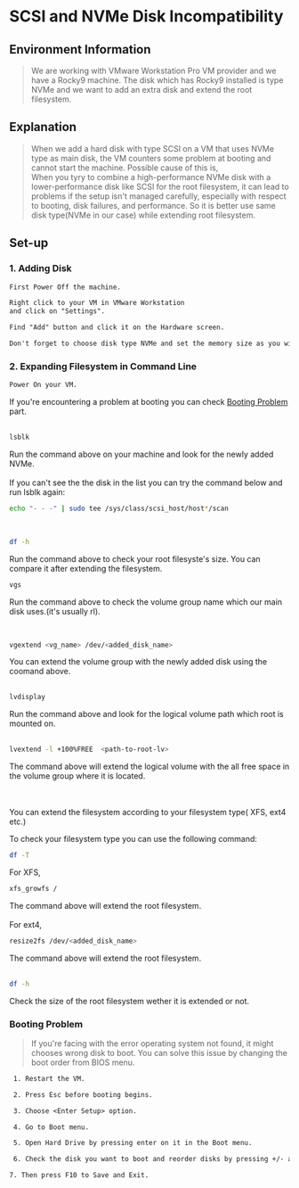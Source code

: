 # SCSI and NVMe Disk Incompatibility

## Environment Information  
>  We are working with VMware Workstation Pro VM provider and we have a Rocky9 machine. The disk which has Rocky9 installed is type NVMe and we want to add an extra disk and extend the root filesystem.  

## Explanation
> When we add a hard disk with type SCSI on a VM that uses NVMe type as main disk, the VM counters some problem at booting and cannot start the machine. Possible cause of this is,  
When you tyry to combine a high-performance NVMe disk with a lower-performance disk like SCSI for the root filesystem, it can lead to problems if the setup isn't managed carefully, especially with respect to booting, disk failures, and performance. So it is better use same disk type(NVMe in our case) while extending root filesystem.

## Set-up
### 1. Adding Disk
```txt            
First Power Off the machine.
``` 

```txt            
Right click to your VM in VMware Workstation 
and click on "Settings".
``` 

```txt            
Find "Add" button and click it on the Hardware screen.
```
```txt            
Don't forget to choose disk type NVMe and set the memory size as you wish then you can continue with the defaults.
``` 
### 2. Expanding Filesystem in Command Line
```txt            
Power On your VM.
```
            
If you're encountering a problem at booting you can check [Booting Problem](#booting-problem) part.  
<br>

```bash
lsblk
```
Run the command above on your machine and look for the newly added NVMe.  
<br>
If you can't see the the disk in the list you can try the command below and run lsblk again:
```bash
echo "- - -" | sudo tee /sys/class/scsi_host/host*/scan
```
<br>

```bash
df -h
```
Run the command above to check your root filesyste's size. You can compare it after extending the filesystem.
<br>

```bash
vgs
```
Run the command above to check the volume group name which our main disk uses.(it's usually rl).

<br>

```bash
vgextend <vg_name> /dev/<added_disk_name>
```
You can extend the volume group with the newly added disk using the coomand above.  
<br>

```bash
lvdisplay
```
Run the command above and look for the logical volume path which root is mounted on.  
<br>

```bash
lvextend -l +100%FREE  <path-to-root-lv>
```
The command above will extend the logical volume with the all free space in the volume group where it is located.  
<br>
<br>

You can extend the filesystem according to your filesystem type( XFS, ext4 etc.)    

To check your filesystem type you can use the following command:
```bash
df -T
```

For XFS,
```bash
xfs_growfs /
```
The command above will extend the root filesystem.  
<br>
For ext4,
```bash
resize2fs /dev/<added_disk_name>
```
The command above will extend the root filesystem.  
<br>

```bash
df -h
```
Check the size of the root filesystem wether it is extended or not.

### Booting Problem
> If you're facing with the error operating system not found, it might chooses wrong disk to boot. You can solve this issue by changing the boot order from BIOS menu.

```txt
 1. Restart the VM.
```
```txt
 2. Press Esc before booting begins.
```
```txt
 3. Choose <Enter Setup> option.
```
```txt
 4. Go to Boot menu.
```
```txt
 5. Open Hard Drive by pressing enter on it in the Boot menu.
```
```txt
 6. Check the disk you want to boot and reorder disks by pressing +/- and move the desired disk to the top.
```
```txt
7. Then press F10 to Save and Exit.
```
 
